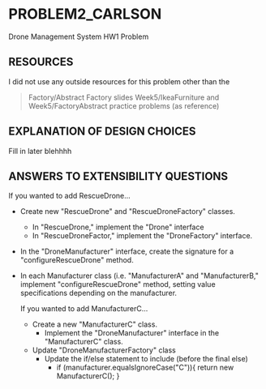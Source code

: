 # PROBLEM2_CARLSON
Drone Management System HW1 Problem

## RESOURCES
I did not use any outside resources for this problem other than the 
> Factory/Abstract Factory slides
> Week5/IkeaFurniture and Week5/FactoryAbstract practice problems (as reference)

## EXPLANATION OF DESIGN CHOICES
Fill in later blehhhh

## ANSWERS TO EXTENSIBILITY QUESTIONS
If you wanted to add RescueDrone...
- Create new "RescueDrone" and "RescueDroneFactory" classes.
  - In "RescueDrone," implement the "Drone" interface
  - In "RescueDroneFactor," implement the "DroneFactory" interface.
- In the "DroneManufacturer" interface, create the signature for a "configureRescueDrone" method.
- In each Manufacturer class (i.e. "ManufacturerA" and "ManufacturerB," implement "configureRescueDrone" method, setting value specifications depending on the manufacturer.

  If you wanted to add ManufacturerC...
  - Create a new "ManufacturerC" class.
    - Implement the "DroneManufacturer" interface in the "ManufacturerC" class.
  - Update "DroneManufacturerFactory" class
    - Update the if/else statement to include (before the final else)
      - if (manufacturer.equalsIgnoreCase("C")){ return new ManufacturerC(); } 
